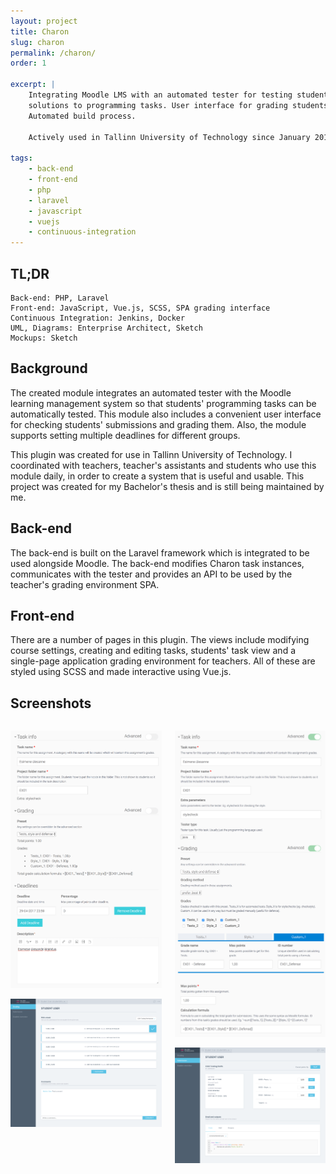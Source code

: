 ```yaml
---
layout: project
title: Charon
slug: charon
permalink: /charon/
order: 1

excerpt: |
    Integrating Moodle LMS with an automated tester for testing students' 
    solutions to programming tasks. User interface for grading students. 
    Automated build process.

    Actively used in Tallinn University of Technology since January 2017.

tags:
    - back-end
    - front-end
    - php
    - laravel
    - javascript
    - vuejs
    - continuous-integration
---
```


## TL;DR

```
Back-end: PHP, Laravel
Front-end: JavaScript, Vue.js, SCSS, SPA grading interface
Continuous Integration: Jenkins, Docker
UML, Diagrams: Enterprise Architect, Sketch
Mockups: Sketch
```


## Background

The created module integrates an automated tester with the Moodle learning 
management system so that students' programming tasks can be automatically 
tested. This module also includes a convenient user interface for checking 
students' submissions and grading them. Also, the module supports setting 
multiple deadlines for different groups.

This plugin was created for use in Tallinn University of Technology. I 
coordinated with teachers, teacher's assistants and students who use this 
module daily, in order to create a system that is useful and usable. This 
project was created for my Bachelor's thesis and is still being maintained 
by me.


## Back-end

The back-end is built on the Laravel framework which is integrated to be
used alongside Moodle. The back-end modifies Charon task instances, 
communicates with the tester and provides an API to be used by the 
teacher's grading environment SPA.


## Front-end

There are a number of pages in this plugin. The views include modifying 
course settings, creating and editing tasks, students' task view and
a single-page application grading environment for teachers. All of these
are styled using SCSS and made interactive using Vue.js.


## Screenshots

<div class="columns">
<div class="column">

![Instance form minimal](/assets/img/instance%20form%20minimal.png)

![Popup grading view](/assets/img/popup%20grading%20view.png)

</div>
<div class="column">

![Instance form advanced](/assets/img/instance%20form%20advanced.png)

![Popup submission view](/assets/img/popup%20submission%20view.png)

</div>
</div>
